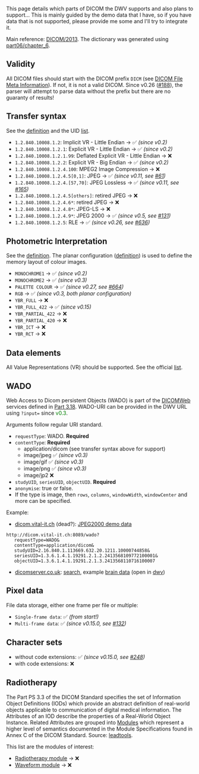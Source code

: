 This page details which parts of DICOM the DWV supports and also plans to support... This is mainly guided by the demo data that I have, so if you have data that is not supported, please provide me some and I'll try to integrate it.

Main reference: [DICOM/2013](http://dicom.nema.org/dicom/2013/output/chtml/part01/PS3.1.html). The dictionary was generated using [part06/chapter_6](http://dicom.nema.org/dicom/2013/output/chtml/part06/chapter_6.html).

## Validity
All DICOM files should start with the DICOM prefix `DICM` (see [DICOM File Meta Information](http://dicom.nema.org/dicom/2013/output/chtml/part10/chapter_7.html#sect_7.1)). If not, it is not a valid DICOM. Since v0.26 ([#188](https://github.com/ivmartel/dwv/issues/188)), the parser will attempt to parse data without the prefix but there are no guaranty of results!

## Transfer syntax
See the [definition](http://dicom.nema.org/dicom/2013/output/chtml/part05/chapter_10.html) and the UID [list](http://dicom.nema.org/dicom/2013/output/chtml/part06/chapter_A.html#table_A-1).

 * `1.2.840.10008.1.2`: Implicit VR - Little Endian -> &#x2705; *(since v0.2)*
 * `1.2.840.10008.1.2.1`: Explicit VR - Little Endian -> &#x2705; *(since v0.2)*
 * `1.2.840.10008.1.2.1.99`: Deflated Explicit VR - Little Endian -> &#x274C;
 * `1.2.840.10008.1.2.2`: Explicit VR - Big Endian -> &#x2705; *(since v0.2)*
 * `1.2.840.10008.1.2.4.100`: MPEG2 Image Compression -> &#x274C;
 * `1.2.840.10008.1.2.4.5[0,1]`: JPEG -> &#x2705; *(since v0.11, see [#61](https://github.com/ivmartel/dwv/issues/61))*
 * `1.2.840.10008.1.2.4.[57,70]`: JPEG Lossless -> &#x2705; *(since v0.11, see [#165](https://github.com/ivmartel/dwv/issues/165))*
 * `1.2.840.10008.1.2.4.5[others]`: retired JPEG -> &#x274C;
 * `1.2.840.10008.1.2.4.6*`: retired JPEG -> &#x274C;
 * `1.2.840.10008.1.2.4.8*`: JPEG-LS -> &#x274C;
 * `1.2.840.10008.1.2.4.9*`: JPEG 2000 -> &#x2705; *(since v0.5, see [#131](https://github.com/ivmartel/dwv/issues/131))*
 * `1.2.840.10008.1.2.5`: RLE -> &#x2705; *(since v0.26, see [#636](https://github.com/ivmartel/dwv/issues/636))*

## Photometric Interpretation
See the [definition](http://dicom.nema.org/dicom/2013/output/chtml/part03/sect_C.7.html#sect_C.7.6.3.1.2). The planar configuration ([definition](http://dicom.nema.org/dicom/2013/output/chtml/part03/sect_C.7.html#sect_C.7.6.3.1.3)) is used to define the memory layout of colour images.
 * `MONOCHROME1` -> &#x2705; *(since v0.2)*
 * `MONOCHROME2` -> &#x2705; *(since v0.3)*
 * `PALETTE COLOUR` -> &#x2705; *(since v0.27, see [#664](https://github.com/ivmartel/dwv/issues/664))*
 * `RGB` -> &#x2705; *(since v0.3, both planar configuration)*
 * `YBR_FULL` -> &#x274C;
 * `YBR_FULL_422` -> &#x2705; *(since v0.15)*
 * `YBR_PARTIAL_422` -> &#x274C;
 * `YBR_PARTIAL_420` -> &#x274C;
 * `YBR_ICT` -> &#x274C;
 * `YBR_RCT` -> &#x274C;

## Data elements
All Value Representations (VR) should be supported. See the official [list](http://dicom.nema.org/dicom/2013/output/chtml/part05/sect_6.2.html#table_6.2-1).

## WADO
Web Access to Dicom persistent Objects (WADO) is part of the [DICOMWeb](https://en.wikipedia.org/wiki/DICOMweb) services defined in [Part 3.18](http://dicom.nema.org/dicom/2013/output/chtml/part18/PS3.18.html). WADO-URI can be provided in the DWV URL using `?input=` since <font color="green">v0.3</font>.

Arguments follow regular URI standard.
 * `requestType`: WADO. **Required**
 * `contentType`: **Required**
   * application/dicom (see transfer syntax above for support)
   * image/jpeg &#x2705; *(since v0.3)*
   * image/gif &#x2705; *(since v0.3)*
   * image/png &#x2705; *(since v0.3)*
   * image/jp2 &#x274C;
 * `studyUID`, `seriesUID`, `objectUID`. **Required**
 * `anonymise`: true or false.
 * If the type is image, then `rows`, `columns`, `windowWidth`, `windowCenter` and more can be specified.

Example:
 * [dicom.vital-it.ch](http://dicom.vital-it.ch) (dead?): [JPEG2000 demo data](http://dicom.vital-it.ch:8089/wado?requestType=WADO&contentType=application/dicom&studyUID=2.16.840.1.113669.632.20.1211.10000744858&seriesUID=1.3.6.1.4.1.19291.2.1.2.2413568109772100001&objectUID=1.3.6.1.4.1.19291.2.1.3.2413568110716100007)
 ```
http://dicom.vital-it.ch:8089/wado?
    requestType=WADO&
    contentType=application/dicom&
    studyUID=2.16.840.1.113669.632.20.1211.10000744858&
    seriesUID=1.3.6.1.4.1.19291.2.1.2.2413568109772100001&
    objectUID=1.3.6.1.4.1.19291.2.1.3.2413568110716100007
```
 * [dicomserver.co.uk](http://www.dicomserver.co.uk): [search](http://www.dicomserver.co.uk/wado/), example [brain data](http://www.dicomserver.co.uk/wado/WADO.asp?requestType=WADO&studyUID=0.0.0.0.2.8811.20010413115754.12432&seriesUID=0.0.0.0.3.8811.2.20010413115754.12432&objectUID=0.0.0.0.1.8811.2.19.20010413115754.12432&contentType=application/dicom) (open in [dwv](http://ivmartel.github.io/dwv/demo/stable/viewers/mobile/index.html?input=http%3a%2f%2fwww.dicomserver.co.uk%2fwado%2fWADO.asp%3frequestType%3dWADO%26studyUID%3d0.0.0.0.2.8811.20010413115754.12432%26seriesUID%3d0.0.0.0.3.8811.2.20010413115754.12432%26objectUID%3d0.0.0.0.1.8811.2.19.20010413115754.12432%26contentType%3dapplication%2fdicom))

## Pixel data
File data storage, either one frame per file or multiple:
 * `Single-frame data`: &#x2705; *(from start!)*
 * `Multi-frame data`: &#x2705; *(since v0.15.0, see [#132](https://github.com/ivmartel/dwv/issues/132))*

## Character sets
 * without code extensions: &#x2705; *(since v0.15.0, see [#248](https://github.com/ivmartel/dwv/issues/248))*
 * with code extensions: &#x274C;

## Radiotherapy
The Part PS 3.3 of the DICOM Standard specifies the set of Information Object Definitions (IODs) which provide an abstract definition of real-world objects applicable to communication of digital medical information. The Attributes of an IOD describe the properties of a Real-World Object Instance. Related Attributes are grouped into [Modules](http://dicom.nema.org/dicom/2013/output/chtml/part03/chapter_C.html) which represent a higher level of semantics documented in the Module Specifications found in Annex C of the DICOM Standard. Source: [leadtools](http://www.leadtools.com/sdk/medical/dicom-spec.htm).

This list are the modules of interest:
 * [Radiotherapy module](http://dicom.nema.org/dicom/2013/output/chtml/part03/sect_C.8.html#sect_C.8.8) -> &#x274C;
 * [Waveform module](http://dicom.nema.org/dicom/2013/output/chtml/part03/sect_C.10.html#sect_C.10.9) -> &#x274C;
